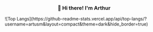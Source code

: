 <h3 align="center">👋 Hi there! I'm Arthur</h3>
![Top Langs](https://github-readme-stats.vercel.app/api/top-langs/?username=artusm&layout=compact&theme=dark&hide_border=true)
